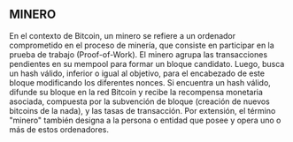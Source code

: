 ## MINERO

En el contexto de Bitcoin, un minero se refiere a un ordenador comprometido en el proceso de minería, que consiste en participar en la prueba de trabajo (Proof-of-Work). El minero agrupa las transacciones pendientes en su mempool para formar un bloque candidato. Luego, busca un hash válido, inferior o igual al objetivo, para el encabezado de este bloque modificando los diferentes nonces. Si encuentra un hash válido, difunde su bloque en la red Bitcoin y recibe la recompensa monetaria asociada, compuesta por la subvención de bloque (creación de nuevos bitcoins de la nada), y las tasas de transacción. Por extensión, el término "minero" también designa a la persona o entidad que posee y opera uno o más de estos ordenadores.